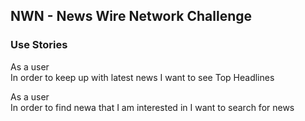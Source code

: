 ## NWN - News Wire Network Challenge

### Use Stories

As a user  
In order to keep up with latest news
I want to see Top Headlines

As a user  
In order to find newa that I am interested in
I want to search for news
